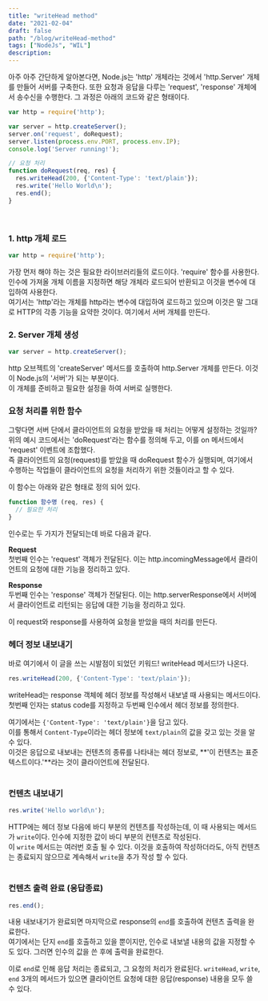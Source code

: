 ```yaml
---
title: "writeHead method"
date: "2021-02-04"
draft: false
path: "/blog/writeHead-method"
tags: ["NodeJs", "WIL"]
description: 
---
```


아주 아주 간단하게 알아본다면,
Node.js는 'http' 개체라는 것에서 'http.Server' 개체를 만들어 서버를 구축한다. 또한 요청과 응답을 다루는 'request', 'response' 개체에서 송수신을 수행한다.
그 과정은 아래의 코드와 같은 형태이다.

```js
var http = require('http');

var server = http.createServer();
server.on('request', doRequest);
server.listen(process.env.PORT, process.env.IP);
console.log('Server running!');

// 요청 처리
function doRequest(req, res) {
  res.writeHead(200, {'Content-Type': 'text/plain'});
  res.write('Hello World\n');
  res.end();
}
```
<br/>

### 1. http 개체 로드

```js
var http = require('http');
```

가장 먼저 해야 하는 것은 필요한 라이브러리들의 로드이다. 'require' 함수를 사용한다.  
인수에 가져올 개체 이름을 지정하면 해당 개체라 로드되어 반환되고 이것을 변수에 대입하여 사용한다.  
여기서는 'http'라는 개체를 http라는 변수에 대입하여 로드하고 있으며 이것은 말 그대로 HTTP의 각종 기능을 요약한 것이다. 여기에서 서버 개체를 만든다.
<br/>

### 2. Server 개체 생성

```js
var server = http.createServer();
```

http 오브젝트의 'createServer' 메서드를 호출하여 http.Server 개체를 만든다. 이것이 Node.js의 '서버'가 되는 부분이다.  
이 개체를 준비하고 필요한 설정을 하여 서버로 실행한다.
<br/>

### 요청 처리를 위한 함수

그렇다면 서버 단에서 클라이언트의 요청을 받았을 때 처리는 어떻게 설정하는 것일까?  
위의 예시 코드에서는 'doRequest'라는 함수를 정의해 두고, 이를 on 메서드에서 'request' 이벤트에 조합했다.  
즉 클라이언트의 요청(request)를 받았을 때 doRequest 함수가 실행되며, 여기에서 수행하는 작업들이 클라이언트의 요청을 처리하기 위한 것들이라고 할 수 있다.

이 함수는 아래와 같은 형태로 정의 되어 있다.  

```js
function 함수명 (req, res) {
  // 필요한 처리
}
```

인수로는 두 가지가 전달되는데 바로 다음과 같다.  

**Request**  
첫번째 인수는 'request' 객체가 전달된다. 이는 http.incomingMessage에서 클라이언트의 요청에 대한 기능을 정리하고 있다.  

**Response**  
두번째 인수는 'response' 객체가 전달된다. 이는 http.serverResponse에서 서버에서 클라이언트로 리턴되는 응답에 대한 기능을 정리하고 있다.  

이 request와 response를 사용하여 요청을 받았을 때의 처리를 만든다.
<br/>

### 헤더 정보 내보내기

바로 여기에서 이 글을 쓰는 시발점이 되었던 키워드! writeHead 메서드!가 나온다.

```js
res.writeHead(200, {'Content-Type': 'text/plain'});
```

writeHead는 response 객체에 헤더 정보를 작성해서 내보낼 때 사용되는 메서드이다.  
첫번째 인자는 status code를 지정하고 두번째 인수에서 헤더 정보를 정의한다.  

여기에서는 `{'Content-Type': 'text/plain'}`을 담고 있다.  
이를 통해서 `Content-Type`이라는 헤더 정보에 `text/plain`의 값을 갖고 있는 것을 알 수 있다.  
이것은 응답으로 내보내는 컨텐츠의 종류를 나타내는 헤더 정보로, **'이 컨텐츠는 표준 텍스트이다.'**라는 것이 클라이언트에 전달된다.  
<br/>

### 컨텐츠 내보내기

```js
res.write('Hello world\n');
```

HTTP에는 헤더 정보 다음에 바디 부분의 컨텐츠를 작성하는데, 이 때 사용되는 메서드가 `write`이다. 인수에 지정한 값이 바디 부분의 컨텐츠로 작성된다.  
이 `write` 메서드는 여러번 호출 될 수 있다. 이것을 호출하여 작성하더라도, 아직 컨텐츠는 종료되지 않으므로 계속해서 `write`을 추가 작성 할 수 있다.  
<br/>

### 컨텐츠 출력 완료 (응답종료)

```js
res.end();
```

내용 내보내기가 완료되면 마지막으로 response의 `end`를 호출하여 컨텐츠 출력을 완료한다.  
여기에서는 단지 `end`를 호출하고 있을 뿐이지만, 인수로 내보낼 내용의 값을 지정할 수도 있다. 그러면 인수의 값을 쓴 후에 출력을 완료한다.  

이로 `end`로 인해 응답 처리는 종료되고, 그 요청의 처리가 완료된다. `writeHead`, `write`, `end` 3개의 메서드가 있으면 클라이언트 요청에 대한 응답(response) 내용을 모두 쓸 수 있다.  



